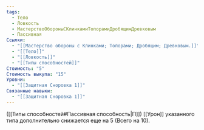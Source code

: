 ```yaml
---
tags:
  - Тело
  - Ловкость
  - МастерствоОбороныСКлинкамиТопорамиДробящимДревковым
  - Пассивная
Ссылки:
  - "[[Мастерство обороны с Клинками; Топорами; Дробящим; Древковым.]]"
  - "[[Тело]]"
  - "[[Ловкость]]"
  - "[[Типы способностей]]"
Стоимость: "5"
Стоимость выкупа: "15"
Уровни:
  - "[[Защитная Сноровка 1]]"
Связанные навыки:
  - "[[Защитная Сноровка 1]]"
---
```

([[Типы способностей#Пассивная способность|П]]) [[Урон]] указанного типа дополнительно снижается еще на 5 (Всего на 10).